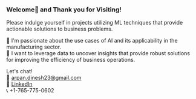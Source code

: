 ### Welcome👋 and Thank you for Visiting!

Please indulge yourself in projects utilizing ML techniques that provide actionable solutions to business problems.

💞️ I'm passionate about the use cases of AI and its applicability in the manufacturing sector.<br>
👀 I want to leverage data to uncover insights that provide robust solutions for improving the efficiency of business operations.

Let's chat!  
📧 arpan.dinesh23@gmail.com  
🔗 [LinkedIn](https://www.linkedin.com/in/arp-dinesh/)  
📞 +1-765-775-0602
